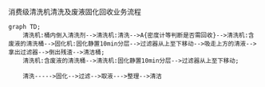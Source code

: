 消费级清洗机清洗及废液固化回收业务流程

```mermaid
graph TD;
	清洗机:桶内倒入清洗剂-->清洗机:清洗-->A{密度计等判断是否需回收}-->清洗机:含废液的清洗桶-->固化机:固化静置10min分层-->过滤器从上至下移动-->吸走上方的清液-->拿出过滤器-->倒出残渣-->清洁桶;
	清洗机:含废液的清洗桶-->清洗机:固化静置10min分层-->过滤器从上至下移动;
	
	清洗----->固化-->过滤-->取液--->整理-->清洁
	
```


